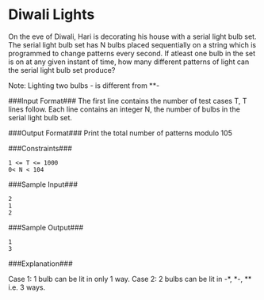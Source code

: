 Diwali Lights
=============
On the eve of Diwali, Hari is decorating his house with a serial light bulb set. The serial light bulb set has N bulbs placed sequentially on a string which is programmed to change patterns every second. If atleast one bulb in the set is on at any given instant of time, how many different patterns of light can the serial light bulb set produce?

Note: Lighting two bulbs *-* is different from **-

###Input Format###
The first line contains the number of test cases T, T lines follow. 
Each line contains an integer N, the number of bulbs in the serial light bulb set.

###Output Format###
Print the total number of patterns modulo 105

###Constraints###
```
1 <= T <= 1000
0< N < 104
```

###Sample Input###

```
2
1
2
```

###Sample Output###

```
1
3
```

###Explanation###

Case 1: 1 bulb can be lit in only 1 way.
Case 2: 2 bulbs can be lit in -*, *-, ** i.e. 3 ways.